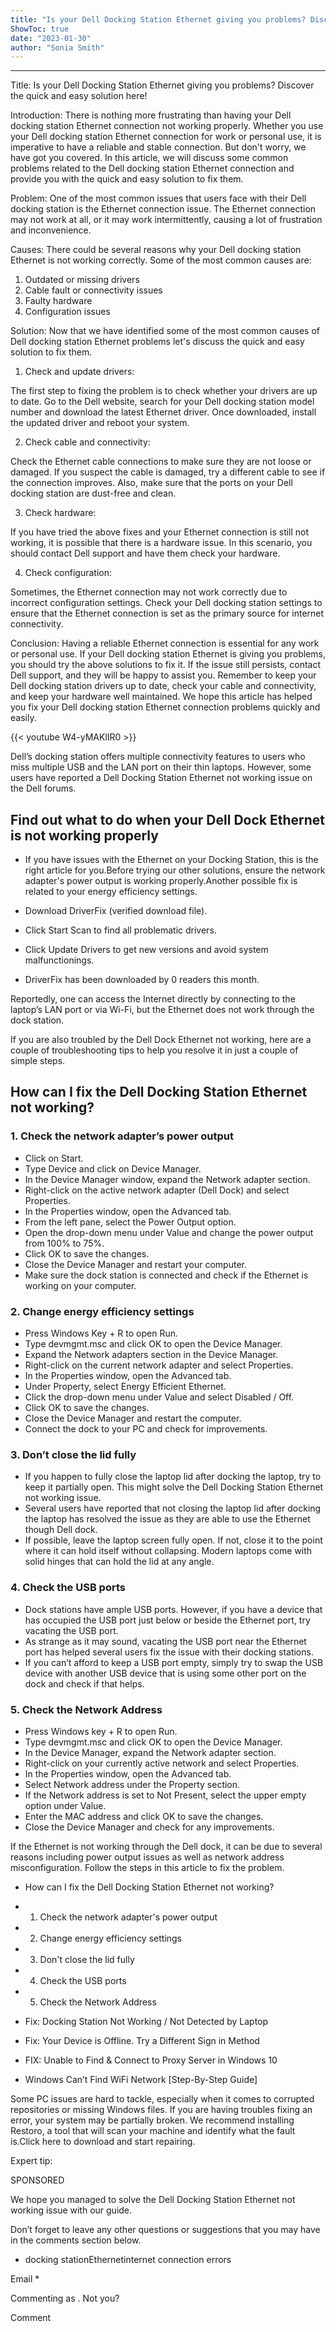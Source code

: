 ```yaml
---
title: "Is your Dell Docking Station Ethernet giving you problems? Discover the quick and easy solution here!"
ShowToc: true 
date: "2023-01-30"
author: "Sonia Smith"
---
```

*****
Title: Is your Dell Docking Station Ethernet giving you problems? Discover the quick and easy solution here!

Introduction:
There is nothing more frustrating than having your Dell docking station Ethernet connection not working properly. Whether you use your Dell docking station Ethernet connection for work or personal use, it is imperative to have a reliable and stable connection. But don't worry, we have got you covered. In this article, we will discuss some common problems related to the Dell docking station Ethernet connection and provide you with the quick and easy solution to fix them.

Problem:
One of the most common issues that users face with their Dell docking station is the Ethernet connection issue. The Ethernet connection may not work at all, or it may work intermittently, causing a lot of frustration and inconvenience.

Causes:
There could be several reasons why your Dell docking station Ethernet is not working correctly. Some of the most common causes are:

1. Outdated or missing drivers
2. Cable fault or connectivity issues
3. Faulty hardware
4. Configuration issues

Solution:
Now that we have identified some of the most common causes of Dell docking station Ethernet problems let's discuss the quick and easy solution to fix them.

1. Check and update drivers:

The first step to fixing the problem is to check whether your drivers are up to date. Go to the Dell website, search for your Dell docking station model number and download the latest Ethernet driver. Once downloaded, install the updated driver and reboot your system.

2. Check cable and connectivity:

Check the Ethernet cable connections to make sure they are not loose or damaged. If you suspect the cable is damaged, try a different cable to see if the connection improves. Also, make sure that the ports on your Dell docking station are dust-free and clean.

3. Check hardware:

If you have tried the above fixes and your Ethernet connection is still not working, it is possible that there is a hardware issue. In this scenario, you should contact Dell support and have them check your hardware.

4. Check configuration:

Sometimes, the Ethernet connection may not work correctly due to incorrect configuration settings. Check your Dell docking station settings to ensure that the Ethernet connection is set as the primary source for internet connectivity.

Conclusion:
Having a reliable Ethernet connection is essential for any work or personal use. If your Dell docking station Ethernet is giving you problems, you should try the above solutions to fix it. If the issue still persists, contact Dell support, and they will be happy to assist you. Remember to keep your Dell docking station drivers up to date, check your cable and connectivity, and keep your hardware well maintained. We hope this article has helped you fix your Dell docking station Ethernet connection problems quickly and easily.

{{< youtube W4-yMAKlIR0 >}} 



Dell’s docking station offers multiple connectivity features to users who miss multiple USB and the LAN port on their thin laptops. However, some users have reported a Dell Docking Station Ethernet not working issue on the Dell forums.
 
## Find out what to do when your Dell Dock Ethernet is not working properly
 
- If you have issues with the Ethernet on your Docking Station, this is the right article for you.Before trying our other solutions, ensure the network adapter's power output is working properly.Another possible fix is related to your energy efficiency settings.

 
 
 
- Download DriverFix (verified download file).
 - Click Start Scan to find all problematic drivers.
 - Click Update Drivers to get new versions and avoid system malfunctionings.

 
- DriverFix has been downloaded by 0 readers this month.

 
Reportedly, one can access the Internet directly by connecting to the laptop’s LAN port or via Wi-Fi, but the Ethernet does not work through the dock station.
 
If you are also troubled by the Dell Dock Ethernet not working, here are a couple of troubleshooting tips to help you resolve it in just a couple of simple steps.
 
## How can I fix the Dell Docking Station Ethernet not working?
 
### 1. Check the network adapter’s power output
 
- Click on Start.
 - Type Device and click on Device Manager.
 - In the Device Manager window, expand the Network adapter section.
 - Right-click on the active network adapter (Dell Dock) and select Properties.
 - In the Properties window, open the Advanced tab.
 - From the left pane, select the Power Output option.
 - Open the drop-down menu under Value and change the power output from 100% to 75%.
 - Click OK to save the changes.
 - Close the Device Manager and restart your computer.
 - Make sure the dock station is connected and check if the Ethernet is working on your computer.

 
### 2. Change energy efficiency settings
 
- Press Windows Key + R to open Run.
 - Type devmgmt.msc and click OK to open the Device Manager.
 - Expand the Network adapters section in the Device Manager.
 - Right-click on the current network adapter and select Properties.
 - In the Properties window, open the Advanced tab.
 - Under Property, select Energy Efficient Ethernet.
 - Click the drop-down menu under Value and select Disabled / Off.
 - Click OK to save the changes.
 - Close the Device Manager and restart the computer.
 - Connect the dock to your PC and check for improvements.

 
### 3. Don’t close the lid fully
 
- If you happen to fully close the laptop lid after docking the laptop, try to keep it partially open. This might solve the Dell Docking Station Ethernet not working issue.
 - Several users have reported that not closing the laptop lid after docking the laptop has resolved the issue as they are able to use the Ethernet though Dell dock.
 - If possible, leave the laptop screen fully open. If not, close it to the point where it can hold itself without collapsing. Modern laptops come with solid hinges that can hold the lid at any angle.

 
### 4. Check the USB ports
 
- Dock stations have ample USB ports. However, if you have a device that has occupied the USB port just below or beside the Ethernet port, try vacating the USB port.
 - As strange as it may sound, vacating the USB port near the Ethernet port has helped several users fix the issue with their docking stations.
 - If you can’t afford to keep a USB port empty, simply try to swap the USB device with another USB device that is using some other port on the dock and check if that helps.

 
### 5. Check the Network Address
 
- Press Windows key + R to open Run.
 - Type devmgmt.msc and click OK to open the Device Manager.
 - In the Device Manager, expand the Network adapter section.
 - Right-click on your currently active network and select Properties.
 - In the Properties window, open the Advanced tab.
 - Select Network address under the Property section.
 - If the Network address is set to Not Present, select the upper empty option under Value.
 - Enter the MAC address and click OK to save the changes.
 - Close the Device Manager and check for any improvements.

 
If the Ethernet is not working through the Dell dock, it can be due to several reasons including power output issues as well as network address misconfiguration. Follow the steps in this article to fix the problem.
 
- How can I fix the Dell Docking Station Ethernet not working?
 - 1. Check the network adapter's power output
 - 2. Change energy efficiency settings
 - 3. Don't close the lid fully
 - 4. Check the USB ports
 - 5. Check the Network Address

 
- Fix: Docking Station Not Working / Not Detected by Laptop
 - Fix: Your Device is Offline. Try a Different Sign in Method
 - FIX: Unable to Find & Connect to Proxy Server in Windows 10
 - Windows Can’t Find WiFi Network [Step-By-Step Guide]

 
Some PC issues are hard to tackle, especially when it comes to corrupted repositories or missing Windows files. If you are having troubles fixing an error, your system may be partially broken. We recommend installing Restoro, a tool that will scan your machine and identify what the fault is.Click here to download and start repairing.
 
Expert tip:
 
SPONSORED
 
We hope you managed to solve the Dell Docking Station Ethernet not working issue with our guide.
 
Don’t forget to leave any other questions or suggestions that you may have in the comments section below.
 

 
- docking stationEthernetinternet connection errors

 
Email * 
 

Commenting as .
Not you?

 
Comment 





